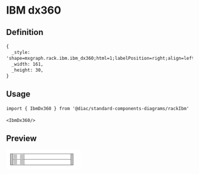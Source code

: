 # IBM dx360

## Definition

```
{
  _style: 'shape=mxgraph.rack.ibm.ibm_dx360;html=1;labelPosition=right;align=left;spacingLeft=15;dashed=0;shadow=0;fillColor=#ffffff;',
  _width: 161,
  _height: 30,
}
```

## Usage

```
import { IbmDx360 } from '@diac/standard-components-diagrams/rackIbm'

<IbmDx360/>
```

## Preview

<img src="./ibm-dx360.png" width="200"/>
